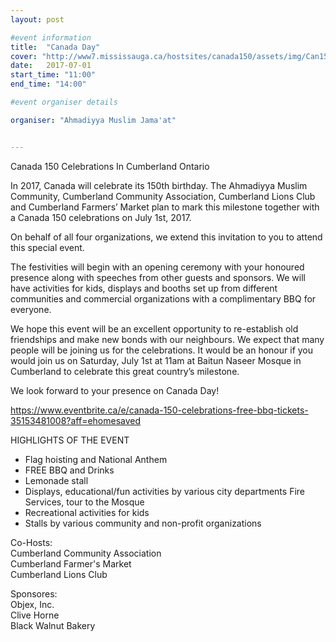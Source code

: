 ```yaml
---
layout: post

#event information
title:  "Canada Day"
cover: "http://www7.mississauga.ca/hostsites/canada150/assets/img/Can150intro.jpg"
date:   2017-07-01
start_time: "11:00"
end_time: "14:00"

#event organiser details

organiser: "Ahmadiyya Muslim Jama'at"


---
```

Canada 150 Celebrations In Cumberland Ontario

In 2017, Canada will celebrate its 150th birthday. The Ahmadiyya Muslim Community, Cumberland Community Association, Cumberland Lions Club and Cumberland Farmers’ Market plan to mark this milestone together with a Canada 150 celebrations on July 1st, 2017. 

On behalf of all four organizations, we extend this invitation to you to attend this special event. 

The festivities will begin with an opening ceremony with your honoured presence along with speeches from other guests and sponsors. We will have activities for kids, displays and booths set up from different communities and commercial organizations with a complimentary BBQ for everyone. 

We hope this event will be an excellent opportunity to re-establish old friendships and make new bonds with our neighbours. We expect that many people will be joining us for the celebrations. It would be an honour if you would join us on Saturday, July 1st at 11am at Baitun Naseer Mosque in Cumberland to celebrate this great country’s milestone. 

We look forward to your presence on Canada Day!


https://www.eventbrite.ca/e/canada-150-celebrations-free-bbq-tickets-35153481008?aff=ehomesaved


HIGHLIGHTS OF THE EVENT
- Flag hoisting and National Anthem
- FREE BBQ and Drinks
- Lemonade stall
- Displays, educational/fun activities by various city departments Fire Services, tour to the Mosque
- Recreational activities for kids
- Stalls by various community and non-profit organizations

Co-Hosts:<br/>
Cumberland Community Association<br/>
Cumberland Farmer's Market<br/>
Cumberland Lions Club<br/>

Sponsores:<br/>
Objex, Inc.<br/>
Clive Horne<br/>
Black Walnut Bakery<br/>
